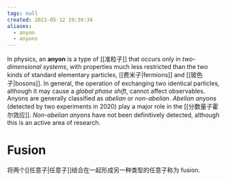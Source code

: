 ```yaml
---
tags: null
created: 2023-05-12 19:39:34
aliases:
  - anyon
  - anyons
---
```


In physics, an **anyon** is a type of [[准粒子]] that occurs only in *two-dimensional systems*, with properties much less restricted than the two kinds of standard elementary particles, [[费米子|fermions]] and [[玻色子|bosons]]. In general, the operation of exchanging two identical particles, although it may cause a *global phase shift*, cannot affect observables. Anyons are generally classified as *abelian* or *non-abelian*. *Abelian anyons* (detected by two experiments in 2020) play a major role in the [[分数量子霍尔效应]]. *Non-abelian anyons* have not been definitively detected, although this is an active area of research.

# Fusion

将两个[[任意子|任意子]]结合在一起形成另一种类型的任意子称为 fusion.